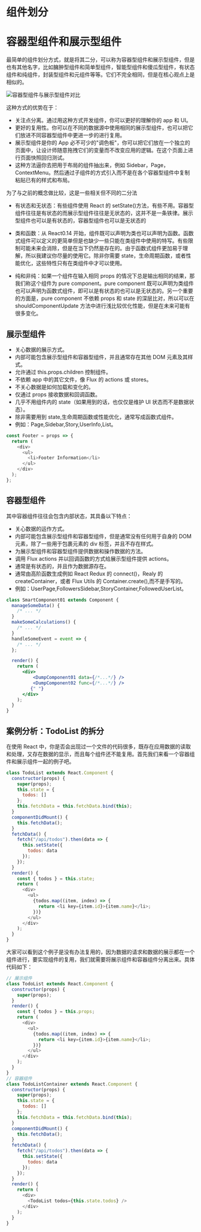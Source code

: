 # 组件划分

# 容器型组件和展示型组件

最简单的组件划分方式，就是将其二分，可以称为容器型组件和展示型组件，但是也有其他名字，比如臃肿型组件和简单型组件，智能型组件和傻瓜型组件，有状态组件和纯组件，封装型组件和元组件等等。它们不完全相同，但是在核心观点上是相似的。

![容器型组件与展示型组件对比](https://s2.ax1x.com/2019/10/05/uynQyV.png)

这种方式的优势在于：

- 关注点分离。通过用这种方式开发组件，你可以更好的理解你的 app 和 UI。
- 更好的复用性。你可以在不同的数据源中使用相同的展示型组件，也可以把它们放进不同容器型组件中更进一步的进行复用。
- 展示型组件是你的 App 必不可少的"调色板"，你可以把它们放在一个独立的页面中，让设计师随意拖拽它们的变量而不改变应用的逻辑。在这个页面上进行页面快照回归测试。
- 这种方法逼你去把用于布局的组件抽出来，例如 Sidebar，Page，ContextMenu。然后通过子组件的方式引入而不是在各个容器型组件中复制粘贴已有的样式和布局。

为了与之前的概念做比较，这是一些相关但不同的二分法

- 有状态和无状态：有些组件使用 React 的 setState()方法，有些不用。容器型组件往往是有状态的而展示型组件往往是无状态的，这并不是一条铁律。展示型组件也可以是有状态的，容器型组件也可以是无状态的

- 类和函数：从 React0.14 开始，组件既可以声明为类也可以声明为函数。函数式组件可以定义的更简单但是也缺少一些只能在类组件中使用的特写。有些限制可能未来会消除，但是在当下仍然是存在的。由于函数式组件更加易于理解，所以我建议你尽量的使用它。除非你需要 state，生命周期函数，或者性能优化，这些特性只有在类组件中才可以使用。

- 纯和非纯：如果一个组件在输入相同 props 的情况下总是输出相同的结果，那我们称这个组件为 pure component。pure component 既可以声明为类组件也可以声明为函数式组件，即可以是有状态的也可以是无状态的。另一个重要的方面是，pure component 不依赖 props 和 state 的深层比对，所以可以在 shouldComponentUpdate 方法中进行浅比较优化性能，但是在未来可能有很多变化。

## 展示型组件

- 关心数据的展示方式。
- 内部可能包含展示型组件和容器型组件，并且通常存在其他 DOM 元素及其样式。
- 允许通过 this.props.children 控制组件。
- 不依赖 app 中的其它文件，像 Flux 的 actions 或 stores。
- 不关心数据是如何加载和变化的。
- 仅通过 props 接收数据和回调函数。
- 几乎不用组件内的 state（如果用到的话，也仅仅是维护 UI 状态而不是数据状态）。
- 除非需要用到 state,生命周期函数或性能优化，通常写成函数式组件。
- 例如：Page,Sidebar,Story,UserInfo,List。

```js
const Footer = props => {
  return (
    <div>
      <ul>
        <li>Footer Information</li>
      </ul>
    </div>
  );
};
```

## 容器型组件

其中容器组件往往会包含内部状态，其具备以下特点：

- 关心数据的运作方式。
- 内部可能包含展示型组件和容器型组件，但是通常没有任何用于自身的 DOM 元素，除了一些用于包裹元素的 div 标签，并且不存在样式。
- 为展示型组件和容器型组件提供数据和操作数据的方法。
- 调用 Flux actions 并以回调函数的方式给展示型组件提供 actions。
- 通常是有状态的，并且作为数据源存在。
- 通常由高阶函数生成例如 React Redux 的 connect()，Realy 的 createContainer，或者 Flux Utils 的 Container.create(),而不是手写的。
- 例如：UserPage,FollowersSidebar,StoryContainer,FollowedUserList。

```jsx
class SmartComponent01 extends Component {
  manageSomeData() {
    /* ... */
  }
  makeSomeCalculations() {
    /* ... */
  }
  handleSomeEvent = event => {
    /* ... */
  };

  render() {
    return (
      <div>
          <DumpComponent01 data={/*...*/} />
          <DumpComponent02 func={/*...*/} />
         {" "}
      </div>
    );
  }
}
```

## 案例分析：TodoList 的拆分

在使用 React 中，你是否会出现过一个文件的代码很多，既存在应用数据的读取和处理，又存在数据的显示，而且每个组件还不能复用。首先我们来看一个容器组件和展示组件一起的例子吧。

```js
class TodoList extends React.Component {
  constructor(props) {
    super(props);
    this.state = {
      todos: []
    };
    this.fetchData = this.fetchData.bind(this);
  }
  componentDidMount() {
    this.fetchData();
  }
  fetchData() {
    fetch("/api/todos").then(data => {
      this.setState({
        todos: data
      });
    });
  }
  render() {
    const { todos } = this.state;
    return (
      <div>
        <ul>
          {todos.map((item, index) => {
            return <li key={item.id}>{item.name}</li>;
          })}
        </ul>
      </div>
    );
  }
}
```

大家可以看到这个例子是没有办法复用的，因为数据的请求和数据的展示都在一个组件进行，要实现组件的复用，我们就需要将展示组件和容器组件分离出来。具体代码如下：

```js
// 展示组件
class TodoList extends React.Component {
  constructor(props) {
    super(props);
  }
  render() {
    const { todos } = this.props;
    return (
      <div>
        <ul>
          {todos.map((item, index) => {
            return <li key={item.id}>{item.name}</li>;
          })}
        </ul>
      </div>
    );
  }
}
// 容器组件
class TodoListContainer extends React.Component {
  constructor(props) {
    super(props);
    this.state = {
      todos: []
    };
    this.fetchData = this.fetchData.bind(this);
  }
  componentDidMount() {
    this.fetchData();
  }
  fetchData() {
    fetch("/api/todos").then(data => {
      this.setState({
        todos: data
      });
    });
  }
  render() {
    return (
      <div>
        <TodoList todos={this.state.todos} />
      </div>
    );
  }
}
```
